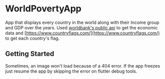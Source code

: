 # WorldPovertyApp

App that displays every country in the world along with their Income group and GDP over the years. Used [worldbank's public api](https://datahelpdesk.worldbank.org/knowledgebase/articles/889386-developer-information-overview) to get the economic data and [https://www.countryflags.com/](https://www.countryflags.com/) to get each country's flag.

## Getting Started

Sometimes, an image won't load because of a 404 error. If the app freezes just resume the app by skipping the error on flutter debug tools.